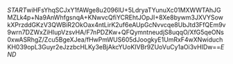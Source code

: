 $START$wiHFsYhqSCJxY1fAWge8u2096lU+5LdryaTYunuXc01MXWWTAhJGMZLk4p+Na9AnWhfgsnqA+KNwvcQfiYCREhtJOpJI+8Xe8bywm3JXVYSowkXPrzddGKzV3QWBiR2OkOax4ntLirK2uf6eAUpGcNvvcqe8UbJtd3FfQEm9v9wrn7DZWxZiHlupVzsvHA/F7nPDZKw+QFQymntneudjS8uqqO/XfG5qeONs0xwASRhgZ/Zcu5BgeXJea/fHwPmWUS605dJoogkyE1UmRxF4wXNwiduchKH039opL3Guyr2eJzzbcHLKy3eBjAkcYUoKIVBr9ZUoVuCy1aOi3vHIDw==$END$